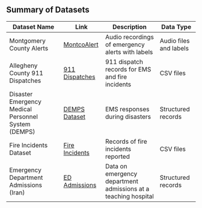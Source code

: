 ## Summary of Datasets

| **Dataset Name**                                   | **Link**                                                                                              | **Description**                                                      | **Data Type**             |
|----------------------------------------------------|-------------------------------------------------------------------------------------------------------|----------------------------------------------------------------------|---------------------------|
| Montgomery County Alerts                            | [MontcoAlert](https://www.kaggle.com/datasets/mchirico/montcoalert)                               | Audio recordings of emergency alerts with labels                   | Audio files and labels     |
| Allegheny County 911 Dispatches                    | [911 Dispatches](https://catalog.data.gov/dataset/allegheny-county-911-dispatches-ems-and-fire)   | 911 dispatch records for EMS and fire incidents                     | CSV files                 |
| Disaster Emergency Medical Personnel System (DEMPS) | [DEMPS Dataset](https://catalog.data.gov/dataset/disaster-emergency-medical-personnel-system-demps) | EMS responses during disasters                                       | Structured records         |
| Fire Incidents Dataset                             | [Fire Incidents](https://catalog.data.gov/dataset/fire-incidents-eb549)                            | Records of fire incidents reported                                   | CSV files                 |
| Emergency Department Admissions (Iran)             | [ED Admissions](https://data.mendeley.com/datasets/vhzyyktrz5/1)                                   | Data on emergency department admissions at a teaching hospital       | Structured records         |
